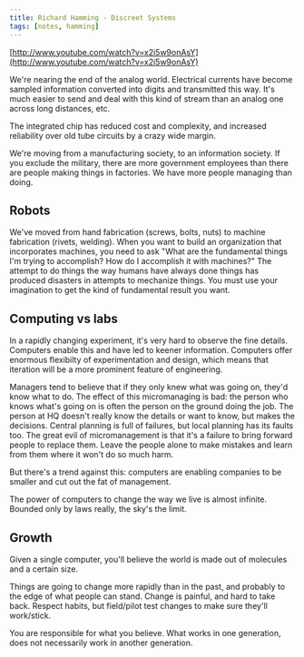 ```yaml
---
title: Richard Hamming - Discreet Systems
tags: [notes, hamming]
---
```

[http://www.youtube.com/watch?v=x2i5w9onAsY](http://www.youtube.com/watch?v=x2i5w9onAsY)

We're nearing the end of the analog world. Electrical currents have become sampled information converted into digits and transmitted this way. It's much easier to send and deal with this kind of stream than an analog one across long distances, etc.

The integrated chip has reduced cost and complexity, and increased reliability over old tube circuits by a crazy wide margin.

We're moving from a manufacturing society, to an information society. If you exclude the military, there are more government employees than there are people making things in factories. We have more people managing than doing.

## Robots

We've moved from hand fabrication (screws, bolts, nuts) to machine fabrication (rivets, welding). When you want to build an organization that incorporates machines, you need to ask "What are the fundamental things I'm trying to accomplish? How do I accomplish it with machines?" The attempt to do things the way humans have always done things has produced disasters in attempts to mechanize things. You must use your imagination to get the kind of fundamental result you want.

## Computing vs labs

In a rapidly changing experiment, it's very hard to observe the fine details. Computers enable this and have led to keener information. Computers offer enormous flexibilty of experimentation and design, which means that iteration will be a more prominent feature of engineering.

Managers tend to believe that if they only knew what was going on, they'd know what to do. The effect of this micromanaging is bad: the person who knows what's going on is often the person on the ground doing the job. The person at HQ doesn't really know the details or want to know, but makes the decisions. Central planning is full of failures, but local planning has its faults too. The great evil of micromanagement is that it's a failure to bring forward people to replace them. Leave the people alone to make mistakes and learn from them where it won't do so much harm.

But there's a trend against this: computers are enabling companies to be smaller and cut out the fat of management.

The power of computers to change the way we live is almost infinite. Bounded only by laws really, the sky's the limit.

## Growth

Given a single computer, you'll believe the world is made out of molecules and a certain size.

Things are going to change more rapidly than in the past, and probably to the edge of what people can stand. Change is painful, and hard to take back. Respect habits, but field/pilot test changes to make sure they'll work/stick.

You are responsible for what you believe. What works in one generation, does not necessarily work in another generation.